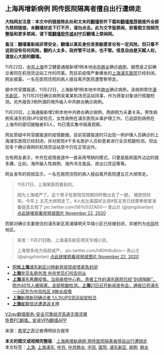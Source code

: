  <h2>上海再增新病例 网传医院隔离者擅自出行遭绑走</h2> <p class="notice"><b>大陆网友注意：本文中的链接除此处和文末的<a href="https://github.com/bannedbook/fanqiang" >翻墙</a>软件下载和<a href="https://github.com/killgcd/justmysocks/blob/master/README.md">翻墙推荐</a>链接外全部为禁网链接，未翻墙状态下打不开，请勿点击。此为文字版禁闻，欲看图文视频完整版和更多禁闻，请下载<a href="https://github.com/bannedbook/fanqiang">翻墙软件或APP</a>后翻墙上禁闻网。</p><p>备注：翻墙看新闻非常安全，翻墙以真实身份发表敏感言论有一定风险，但只看不说则没有任何风险，翻的人太多，政府管不过来，也不管。信息自由是天赋人权，请放心大胆的翻墙。</b></p>  <div class="entry"> <p id="conimg">11月22日，<a href="https://www.bannedbook.org/bnews/tag/%e4%b8%ad%e5%85%b1/" class="st_tag internal_tag" rel="tag" title="标签 中共 下的日志">中共</a><a href="https://www.bannedbook.org/bnews/tag/%e4%b8%8a%e6%b5%b7/" class="st_tag internal_tag" rel="tag" title="标签 上海 下的日志">上海</a>市卫健委通报新增1例本地<a href="https://www.bannedbook.org/bnews/tag/%e4%b8%ad%e5%85%b1%e8%82%ba%e7%82%8e/" class="st_tag internal_tag" rel="tag" title="标签 中共肺炎 下的日志">中共肺炎</a>确诊<a href="https://www.bannedbook.org/bnews/tag/%E7%97%85%E4%BE%8B/" class="st_tag internal_tag" rel="tag" title="标签 病例 下的日志">病例</a>，据悉是之前确诊者同在机场货运站工作的同事。而目前疫情严重爆发的<a href="https://www.bannedbook.org/bnews/tag/%E4%B8%8A%E6%B5%B7%E6%B5%A6%E4%B8%9C/" class="st_tag internal_tag" rel="tag" title="标签 上海浦东 下的日志">上海浦东</a><a href="https://www.bannedbook.org/bnews/tag/%E5%8C%BB%E9%99%A2/" class="st_tag internal_tag" rel="tag" title="标签 医院 下的日志">医院</a>已经封闭。网友披露，一名在医院住院的病人擅自离开医院遭警察带走。</p> <p>据中共官媒报道，11月22日，上海新增1例本地中共<a href="https://www.bannedbook.org/bnews/tag/%e8%82%ba%e7%82%8e/" class="st_tag internal_tag" rel="tag" title="标签 肺炎 下的日志">肺炎</a>确诊病例，该病例常住<a href="https://www.bannedbook.org/bnews/tag/%E6%B5%A6%E4%B8%9C%E6%96%B0%E5%8C%BA/" class="st_tag internal_tag" rel="tag" title="标签 浦东新区 下的日志">浦东新区</a>，为11月20日确诊病例吴某某机场货运站同事，作为筛查对象进行核酸检测。另外报告3例所谓的境外输入中共肺炎确诊病例。</p> <p>11月20日，上海通报新增2例本地中共肺炎确诊病例，两病例为夫妻关系。男性病例系浦东机场UPS安检员，女性病例在浦东医院从事护理工作。已追踪到病例在上海市的密切接触者83人，均已落实集中隔离观察。</p> <p>网友质疑中共官媒报道的疫情数据。目前官媒报道的只出现一例护理人员确诊的上海浦东医院已经封闭，并对医院4千多名医护人员和患者进行全员核酸检测。但出现多个确诊病例的机场货运站至今仍在正常运作。</p>  <p>也有网友表示，中共在疫情报道中一直采用甩锅的模式。只要是能和国外沾边的就多爆，比如，海外输入性病例、海外冷冻食品、进出口货运等等。</p> <p>网友发布的视频显示，一名在医院住院的病人擅自离开医院遭五花大绑带走。</p> <blockquote><p>11月21日，上海某医院看到的。</p> <p>因为上海戒严了。这个男子在医院住院期间昨晚出去了一趟， 被医院检举。今早上 五花大绑带走了。#人权比美国好五倍#民主党已经摩拳擦掌准备提高五倍了 pic.twitter.com/58Yo53ZAG0— 青山兰 (@qingshanlan) <a href="https://twitter.com/qingshanlan/status/1330438745296924675?ref_src=twsrc%5Etfw">点此链接观看视频或图片 November 22, 2020</a></p> </blockquote> <p>而那对确诊夫妻居住的浦东新区周浦镇明天华城小区已经被封闭，并被列为<a href="https://www.bannedbook.org/bnews/tag/%E4%B8%AD%E9%A3%8E/" class="st_tag internal_tag" rel="tag" title="标签 中风 下的日志">中风</a>险地区。</p> <blockquote><p>突发：11月21日晚，上海浦东新区明天华城小区。</p> <p>上海很多地方局部戒严。 pic.twitter.com/h80ht8u8xs— 青山兰 (@qingshanlan) <a href="https://twitter.com/qingshanlan/status/1330444680165777414?ref_src=twsrc%5Etfw">点此链接观看视频或图片 November 22, 2020</a></p></blockquote> <ul class='op-related-articles' title='相关阅读'> <li><a href='https://www.bannedbook.org/bnews/cbnews/20201123/1435409.html' target='_blank'>网曝<b>上海</b>浦东新区川杨新苑突现疫情紧急封闭</a></li> <li><a href='https://www.bannedbook.org/bnews/ssgc/20201122/1435191.html' target='_blank'><b>上海</b>党员名册外泄 中共党员们何去何从</a></li> <li><a href='https://www.bannedbook.org/bnews/bannedvideo/20201122/1435144.html' target='_blank'><b>上海</b>浦东再爆疫情。当局疾控中心称，患者工作的浦东医院已经“封闭隔断”，院内4015人被隔离，全部核酸检测。<b>上海</b>21日召开新闻发布会，通报已将浦东一小区列为中风险区 #肺炎疫情</a></li> <li><a href='https://www.bannedbook.org/bnews/cbnews/20201122/1434906.html' target='_blank'><b>上海</b>新增新冠确诊者 1人为UPS货运站安检员</a></li> <li><a href='https://www.bannedbook.org/bnews/renquan/20201121/1434850.html' target='_blank'><b>上海</b>崔群信访遭遣返关押</a></li> </ul> <p class="texttj"> <a href="https://www.bannedbook.org/forum23/topic22702.html" target="_blank">V2ray翻墙服务-安全可靠经济高速无限流量</a><br/> <a href="https://github.com/bannedbook/fanqiang/wiki/%E7%A6%81%E9%97%BB%E7%BD%91%E5%AE%89%E5%8D%93%E7%BF%BB%E5%A2%99%E6%96%B0%E9%97%BBAPP" target="_blank">免费PC翻墙、安卓VPN翻墙APP</a></p><p> 来源：<span class='wp_keywordlink_affiliate'><a href="https://www.soundofhope.org" title="希望之声" target="_blank">希望之声</a></span>记者傅明综合报导 </p> <a name='sharetosocial'></a>       <div><b>本文的图文或视频完整版</b>：<a href='https://www.bannedbook.org/bnews/cbnews/20201123/1435410.html'>上海再增新病例 网传医院隔离者擅自出行遭绑走</a></div>  </div><!--END ENTRY--> <div class="postfooter"> <div>本文标签：<a href="https://www.bannedbook.org/bnews/tag/%e4%b8%8a%e6%b5%b7/" rel="tag">上海</a>, <a href="https://www.bannedbook.org/bnews/tag/%E4%B8%8A%E6%B5%B7%E6%B5%A6%E4%B8%9C/" rel="tag">上海浦东</a>, <a href="https://www.bannedbook.org/bnews/tag/%e4%b8%ad%e5%85%b1/" rel="tag">中共</a>, <a href="https://www.bannedbook.org/bnews/tag/%e4%b8%ad%e5%85%b1%e8%82%ba%e7%82%8e/" rel="tag">中共肺炎</a>, <a href="https://www.bannedbook.org/bnews/tag/%E4%B8%AD%E9%A3%8E/" rel="tag">中风</a>, <a href="https://www.bannedbook.org/bnews/tag/%E5%8C%BB%E9%99%A2/" rel="tag">医院</a>, <a href="https://www.bannedbook.org/bnews/tag/%E6%B5%A6%E4%B8%9C%E6%96%B0%E5%8C%BA/" rel="tag">浦东新区</a>, <a href="https://www.bannedbook.org/bnews/tag/%E7%97%85%E4%BE%8B/" rel="tag">病例</a>, <a href="https://www.bannedbook.org/bnews/tag/%e8%82%ba%e7%82%8e/" rel="tag">肺炎</a></div>  </div><!--END POSTFOOTER--> 